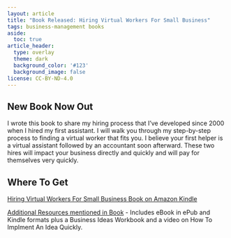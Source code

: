 ```yaml
---
layout: article
title: "Book Released: Hiring Virtual Workers For Small Business"
tags: business-management books
aside:
  toc: true
article_header:
  type: overlay
  theme: dark
  background_color: '#123'
  background_image: false
license: CC-BY-ND-4.0
---
```

## New Book Now Out

I wrote this book to share my hiring process that I’ve developed since 2000 when I hired my first assistant. I will walk you through my step-by-step process to finding a virtual worker that fits you. I believe your first helper is a virtual assistant followed by an accountant soon afterward. These two hires will impact your business directly and quickly and will pay for themselves very quickly.

## Where To Get

[Hiring Virtual Workers For Small Business Book on Amazon Kindle](https://amzn.to/2FvAxx9)

[Additional Resources mentioned in Book](https://clsherrod.gumroad.com/l/virtualworkers) - Includes eBook in ePub and Kindle formats plus a Business Ideas Workbook and a video on How To Implment An Idea Quickly.
